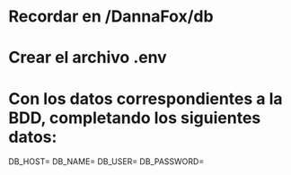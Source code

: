 # Recordar en /DannaFox/db
# Crear el archivo .env 
# Con los datos correspondientes a la BDD, completando los siguientes datos:

DB_HOST=
DB_NAME=
DB_USER=
DB_PASSWORD=
